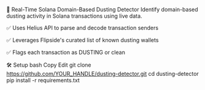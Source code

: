 🧹 Real-Time Solana Domain-Based Dusting Detector
Identify domain-based dusting activity in Solana transactions using live data.

✅ Uses Helius API to parse and decode transaction senders

✅ Leverages Flipside's curated list of known dusting wallets

✅ Flags each transaction as DUSTING or clean

🛠 Setup
bash
Copy
Edit
git clone https://github.com/YOUR_HANDLE/dusting-detector.git
cd dusting-detector
pip install -r requirements.txt
